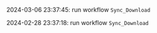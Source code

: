 2024-03-06 23:37:45: run workflow `Sync_Download` 

2024-02-28 23:37:18: run workflow `Sync_Download` 


